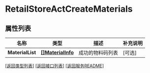 # RetailStoreActCreateMaterials

## 属性列表

名称 | 类型 | 描述 | 补充说明
------------ | ------------- | ------------- | -------------
**MaterialList** | [**[]MaterialInfo**](MaterialInfo.md) | 成功的物料码列表 | [可选] 

[\[返回类型列表\]](README.md#类型列表)
[\[返回接口列表\]](README.md#接口列表)
[\[返回服务README\]](README.md)


